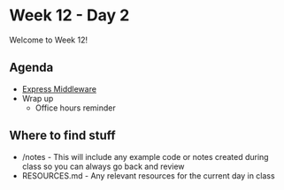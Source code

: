 # Week 12 - Day 2

Welcome to Week 12!

## Agenda

- [Express Middleware](https://learn.digitalcrafts.com/flex/lessons/back-end-foundations/express-middleware/)
- Wrap up
  - Office hours reminder


## Where to find stuff
- /notes - This will include any example code or notes created during class so you can always go back and review
- RESOURCES.md - Any relevant resources for the current day in class

